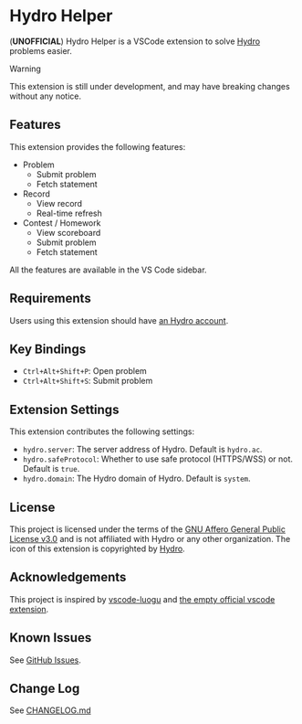 # Hydro Helper

(**UNOFFICIAL**) Hydro Helper is a VSCode extension to solve [Hydro](https://github.com/hydro-dev/Hydro) problems easier.
> [!WARNING]  
> This extension is still under development, and may have breaking changes without any notice.

## Features

This extension provides the following features:

- Problem
  - Submit problem
  - Fetch statement
- Record
  - View record
  - Real-time refresh
- Contest / Homework
  - View scoreboard
  - Submit problem
  - Fetch statement

All the features are available in the VS Code sidebar.

## Requirements

Users using this extension should have [an Hydro account](https://hydro.ac).

## Key Bindings

- `Ctrl+Alt+Shift+P`: Open problem
- `Ctrl+Alt+Shift+S`: Submit problem

## Extension Settings

This extension contributes the following settings:

* `hydro.server`: The server address of Hydro. Default is `hydro.ac`.
* `hydro.safeProtocol`: Whether to use safe protocol (HTTPS/WSS) or not. Default is `true`.
* `hydro.domain`: The Hydro domain of Hydro. Default is `system`.

## License

This project is licensed under the terms of the [GNU Affero General Public License v3.0](https://github.com/langningchen/hydro-helper/blob/main/LICENSE) and is not affiliated with Hydro or any other organization. The icon of this extension is copyrighted by [Hydro](https://hydro.js.org).

## Acknowledgements

This project is inspired by [vscode-luogu](https://github.com/himself65/vscode-luogu) and [the empty official vscode extension](https://github.com/hydro-dev/HydroVscode).

## Known Issues

See [GitHub Issues](https://github.com/langningchen/hydro-helper/issues).

## Change Log

See [CHANGELOG.md](https://github.com/langningchen/hydro-helper/blob/main/CHANGELOG.md)
